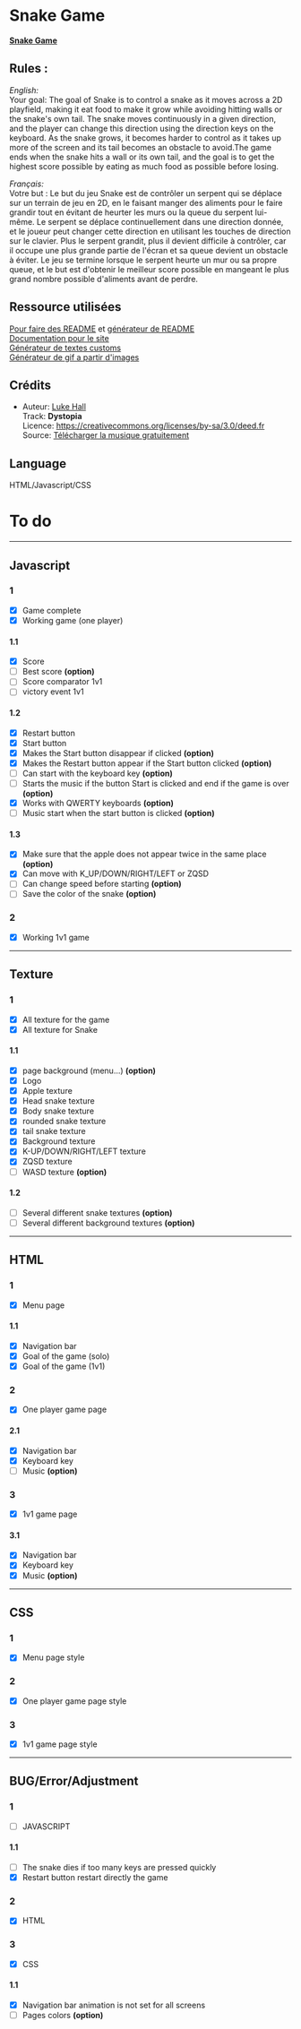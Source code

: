 # Snake Game 

**[Snake Game](https://jerem-estici.github.io/Snake-game-html/)**

## Rules :
<I>English:</I><br>
Your goal: The goal of Snake is to control a snake as it moves across a 2D playfield, making it eat food to make it grow while avoiding hitting walls or the snake's own tail. The snake moves continuously in a given direction, and the player can change this direction using the direction keys on the keyboard. As the snake grows, it becomes harder to control as it takes up more of the screen and its tail becomes an obstacle to avoid.The game ends when the snake hits a wall or its own tail, and the goal is to get the highest score possible by eating as much food as possible before losing.
 
<I>Français:</I> <br>
Votre but : Le but du jeu Snake est de contrôler un serpent qui se déplace sur un terrain de jeu en 2D, en le faisant manger des aliments pour le faire grandir tout en évitant de heurter les murs ou la queue du serpent lui-même.
Le serpent se déplace continuellement dans une direction donnée, et le joueur peut changer cette direction en utilisant les touches de direction sur le clavier.
Plus le serpent grandit, plus il devient difficile à contrôler, car il occupe une plus grande partie de l'écran et sa queue devient un obstacle à éviter.
Le jeu se termine lorsque le serpent heurte un mur ou sa propre queue, et le but est d'obtenir le meilleur score possible en mangeant le plus grand nombre possible d'aliments avant de perdre.

## Ressource utilisées
[Pour faire des README](https://www.youtube.com/watch?v=4lg3YyugRZQ&ab_channel=e-genieclimatique/) et [générateur de README](https://readme.so/fr/editor)
<br>
[Documentation pour le site](https://developer.mozilla.org/fr/)
<br>
[Générateur de textes customs](https://textcraft.net)
<br>
[Générateur de gif a partir d'images](ezgif.com)

## Crédits
- Auteur: <a href="https://soundcloud.com/c_luke_hall">Luke Hall</a><br />
Track: <b> Dystopia</b><br />
Licence: <a href="https://creativecommons.org/licenses/by-sa/3.0/deed.fr">https://creativecommons.org/licenses/by-sa/3.0/deed.fr</a><br />
Source: <a href="https://www.auboutdufil.com">Télécharger la musique gratuitement</a>

## Language 
HTML/Javascript/CSS

# To do

---

## Javascript



### 1
- [x] Game complete
- [x] Working game (one player)

#### 1.1
- [x] Score 
- [ ] Best score **(option)**
- [ ] Score comparator 1v1
- [ ] victory event 1v1

#### 1.2
- [x] Restart button 
- [x] Start button
- [x] Makes the Start button disappear if clicked **(option)**
- [x] Makes the Restart button appear if the Start button clicked **(option)**
- [ ] Can start with the keyboard key **(option)**
- [ ] Starts the music if the button Start is clicked and end if the game is over **(option)**
- [x] Works with QWERTY keyboards **(option)**
- [ ] Music start when the start button is clicked **(option)**

#### 1.3
- [x] Make sure that the apple does not appear twice in the same place **(option)**
- [x] Can move with K_UP/DOWN/RIGHT/LEFT or ZQSD
- [ ] Can change speed before starting **(option)**
- [ ] Save the color of the snake **(option)**

### 2
- [x] Working 1v1 game

---

## Texture


  
###  1
- [x] All texture for the game
- [x] All texture for Snake 

#### 1.1
- [x] page background (menu...) **(option)**
- [x] Logo
- [x] Apple texture 
- [x] Head snake texture
- [x] Body snake texture
- [x] rounded snake texture
- [x] tail snake texture
- [x] Background texture
- [x] K-UP/DOWN/RIGHT/LEFT texture
- [x] ZQSD texture 
- [ ] WASD texture **(option)**

#### 1.2

- [ ] Several different snake textures **(option)**
- [ ] Several different background textures **(option)**

---

## HTML

### 1 

- [x] Menu page

#### 1.1

- [x] Navigation bar
- [x] Goal of the game (solo)
- [x] Goal of the game (1v1)

### 2

- [x] One player game page

#### 2.1

- [x] Navigation bar
- [x] Keyboard key 
- [ ] Music **(option)**

### 3 

- [x] 1v1 game page

#### 3.1

- [x] Navigation bar
- [x] Keyboard key 
- [x] Music **(option)**
---

## CSS

### 1 

- [x] Menu page style

### 2

- [x] One player game page style

### 3 

- [x] 1v1 game page style

---

## BUG/Error/Adjustment

### 1

- [ ] JAVASCRIPT

#### 1.1

- [ ] The snake dies if too many keys are pressed quickly
- [x] Restart button restart directly the game 

### 2

- [x] HTML

### 3

- [x] CSS

#### 1.1

- [x] Navigation bar animation is not set for all screens
- [ ] Pages colors **(option)**
